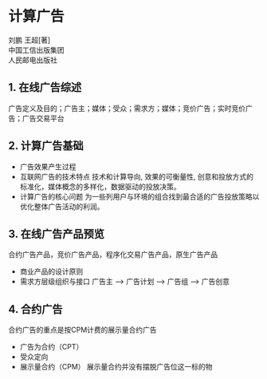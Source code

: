 # 计算广告
刘鹏 王超[著]  
中国工信出版集团  
人民邮电出版社 

## 1. 在线广告综述
广告定义及目的；广告主；媒体；受众；需求方；媒体；竞价广告；实时竞价广告；广告交易平台

## 2. 计算广告基础
* 广告效果产生过程 
* 互联网广告的技术特点 
技术和计算导向, 效果的可衡量性, 创意和投放方式的标准化，媒体概念的多样化，数据驱动的投放决策。
* 计算广告的核心问题
为一些列用户与环境的组合找到最合适的广告投放策略以优化整体广告活动的利润。

## 3. 在线广告产品预览
合约广告产品，竞价广告产品，程序化交易广告产品，原生广告产品
* 商业产品的设计原则
* 需求方层级组织与接口 
广告主 --> 广告计划 --> 广告组 --> 广告创意 

## 4. 合约广告
合约广告的重点是按CPM计费的展示量合约广告
* 广告为合约（CPT）
* 受众定向
* 展示量合约（CPM）
展示量合约并没有摆脱广告位这一标的物